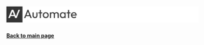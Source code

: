 # ![Automate](https://raw.githubusercontent.com/AlgoView/.github/main/resources/AV-AUTOMATE_head.jpg)
**[Back to main page](https://github.com/AlgoView/.github/blob/main/profile/README.md)**